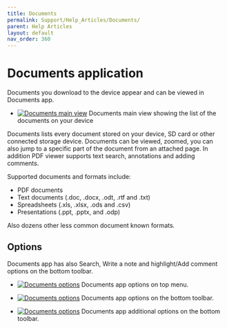 ```yaml
---
title: Documents
permalink: Support/Help_Articles/Documents/
parent: Help Articles
layout: default
nav_order: 360
---
```


# Documents application

Documents you download to the device appear and can be viewed in Documents app.

<div class="flex-images" markdown="1">

* <a href="documents01.png" class="narrow-image"><img src="documents01.png" alt="Documents main view"></a>
  <span class="md_figcaption">
    Documents main view showing the list of the documents on your device
  </span>
</div>

Documents lists every document stored on your device, SD card or other connected storage device. Documents can be viewed, zoomed, you can also jump to a specific part of the document from an attached page. In addition PDF viewer supports text search, annotations and adding comments.

Supported documents and formats include:
* PDF documents
* Text documents (.doc, .docx, .odt, .rtf and .txt)
* Spreadsheets (.xls, .xlsx, .ods and .csv)
* Presentations (.ppt, .pptx,  and .odp)

Also dozens other less common document known formats.

## Options
Documents app has also Search, Write a note and highlight/Add comment options on the bottom toolbar.

<div class="flex-images" markdown="1">

* <a href="documents02.png" class="narrow-image"><img src="documents02.png" alt="Documents options"></a>
  <span class="md_figcaption">
    Documents app options on top menu.
  </span>
</div>

<div class="flex-images" markdown="1">

* <a href="documents03.png" class="narrow-image"><img src="documents03.png" alt="Documents options"></a>
  <span class="md_figcaption">
    Documents app options on the bottom toolbar.
  </span>
</div>

<div class="flex-images" markdown="1">

* <a href="documents04.png" class="narrow-image"><img src="documents04.png" alt="Documents options"></a>
  <span class="md_figcaption">
    Documents app additional options on the bottom toolbar.
  </span>
</div>
